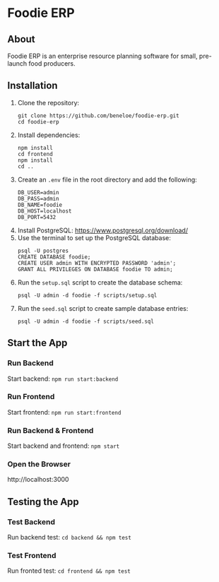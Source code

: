 # Foodie ERP

## About
Foodie ERP is an enterprise resource planning software for small, pre-launch food producers.

## Installation
1. Clone the repository:
    ```
    git clone https://github.com/beneloe/foodie-erp.git
    cd foodie-erp
    ````
2. Install dependencies:
    ```
    npm install
    cd frontend
    npm install
    cd ..
    ````
3. Create an `.env` file in the root directory and add the following:
    ```env
    DB_USER=admin
    DB_PASS=admin
    DB_NAME=foodie
    DB_HOST=localhost
    DB_PORT=5432
    ````
4. Install PostgreSQL: https://www.postgresql.org/download/
5. Use the terminal to set up the PostgreSQL database:
    ```
    psql -U postgres
    CREATE DATABASE foodie;
    CREATE USER admin WITH ENCRYPTED PASSWORD 'admin';
    GRANT ALL PRIVILEGES ON DATABASE foodie TO admin;
    ````
6. Run the `setup.sql` script to create the database schema:
    ```
    psql -U admin -d foodie -f scripts/setup.sql
    ````
7. Run the `seed.sql` script to create sample database entries:
    ```
    psql -U admin -d foodie -f scripts/seed.sql
    ````

## Start the App

### Run Backend

Start backend: `npm run start:backend`

### Run Frontend

Start frontend: `npm run start:frontend`

### Run Backend & Frontend

Start backend and frontend: `npm start`

### Open the Browser

http://localhost:3000

## Testing the App

### Test Backend

Run backend test: `cd backend && npm test`

### Test Frontend

Run fronted test: `cd frontend && npm test`
